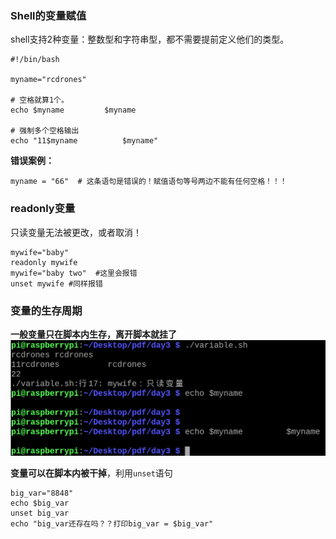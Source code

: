 ### Shell的变量赋值

shell支持2种变量：整数型和字符串型，都不需要提前定义他们的类型。

```
#!/bin/bash

myname="rcdrones"

# 空格就算1个。
echo $myname         $myname

# 强制多个空格输出
echo "11$myname          $myname"
```

**错误案例：**

```
myname = "66"  # 这条语句是错误的！赋值语句等号两边不能有任何空格！！！
```

### readonly变量
只读变量无法被更改，或者取消！

```
mywife="baby"
readonly mywife
mywife="baby two"  #这里会报错
unset mywife #同样报错
```

### 变量的生存周期
**一般变量只在脚本内生存，离开脚本就挂了**
![](1.png)


**变量可以在脚本内被干掉**，利用`unset`语句

```
big_var="8848"
echo $big_var
unset big_var
echo "big_var还存在吗？？打印big_var = $big_var"
```



